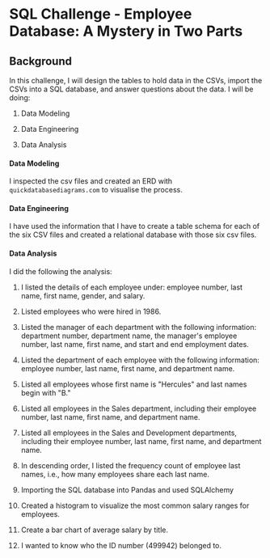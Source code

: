 # SQL Challenge - Employee Database: A Mystery in Two Parts

## Background

In this challenge, I will design the tables to hold data in the CSVs, import the CSVs into a SQL database, and answer questions about the data. I will be doing:

1. Data Modeling

2. Data Engineering

3. Data Analysis

#### Data Modeling 

I inspected the csv files and created an ERD with `quickdatabasediagrams.com` to visualise the process.

#### Data Engineering 

I have used the information that I have to create a table schema for each of the six CSV files and created a relational database with those six csv files.

#### Data Analysis
I did the following the analysis:

1. I listed the details of each employee under: employee number, last name, first name, gender, and salary.

2. Listed employees who were hired in 1986.

3. Listed the manager of each department with the following information: department number, department name, the manager's employee number, last name, first name, and start and end employment dates.

4. Listed the department of each employee with the following information: employee number, last name, first name, and department name.

5. Listed all employees whose first name is "Hercules" and last names begin with "B."

6. Listed all employees in the Sales department, including their employee number, last name, first name, and department name.

7. Listed all employees in the Sales and Development departments, including their employee number, last name, first name, and department name.

8. In descending order, I listed the frequency count of employee last names, i.e., how many employees share each last name.

9. Importing the SQL database into Pandas and used SQLAlchemy 

10. Created a histogram to visualize the most common salary ranges for employees.

11. Create a bar chart of average salary by title.

12. I wanted to know who the ID number (499942) belonged to.
